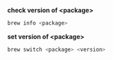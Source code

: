 **check version of \<package>**

```bash
brew info <package>
```

**set version of \<package>**

```bash
brew switch <package> <version>
```